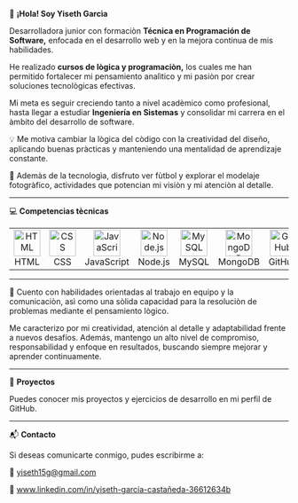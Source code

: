 👋 **¡Hola! Soy Yiseth Garcìa**

Desarrolladora junior con formaciòn **Técnica en Programación de Software,** enfocada en el desarrollo web y en la mejora continua de mis habilidades.

He realizado **cursos de lògica y programaciòn,** los cuales me han permitido fortalecer mi pensamiento analìtico y mi pasiòn por crear soluciones tecnològicas efectivas.

Mi meta es seguir creciendo tanto a nivel acadèmico como profesional, hasta llegar a estudiar **Ingeniería en Sistemas** y consolidar mi carrera en el àmbito del desarrollo de software.

💡 Me motiva cambiar la lògica del còdigo con la creatividad del diseño, aplicando buenas pràcticas y manteniendo una mentalidad de aprendizaje constante.


🎯 Ademàs de la tecnologìa, disfruto ver fùtbol y explorar el modelaje fotogràfico, actividades que potencian mi visiòn y mi atenciòn al detalle.

---
💻 **Competencias tècnicas**

<div align="center">
  <table>
    <tr>
      <td align="center" width="100">
        <img src="https://skillicons.dev/icons?i=html" width="48" height="48" alt="HTML" />
        <br>HTML
      </td>
      <td align="center" width="100">
        <img src="https://skillicons.dev/icons?i=css" width="48" height="48" alt="CSS" />
        <br>CSS
      </td>
      <td align="center" width="100">
        <img src="https://skillicons.dev/icons?i=javascript" width="48" height="48" alt="JavaScript" />
        <br>JavaScript
      </td>
      <td align="center" width="100">
        <img src="https://skillicons.dev/icons?i=nodejs" width="48" height="48" alt="Node.js" />
        <br>Node.js
      </td>
      <td align="center" width="100">
        <img src="https://skillicons.dev/icons?i=mysql" width="48" height="48" alt="MySQL" />
        <br>MySQL
      </td>
      <td align="center" width="100">
        <img src="https://skillicons.dev/icons?i=mongodb" width="48" height="48" alt="MongoDB" />
        <br>MongoDB
      </td>
      <td align="center" width="100">
        <img src="https://skillicons.dev/icons?i=github" width="48" height="48" alt="GitHub" />
        <br>GitHub
      </td>
    </tr>
  </table>
</div>

---
🧠 Cuento con habilidades orientadas al trabajo en equipo y la comunicaciòn, asì como una sòlida capacidad para la resoluciòn de problemas mediante el pensamiento lògico. 

Me caracterizo por mi creatividad, atención al detalle y adaptabilidad frente a nuevos desafíos. Además, mantengo un alto nivel de compromiso, responsabilidad y enfoque en resultados, buscando siempre mejorar y aprender continuamente.

---
🚀 **Proyectos**

Puedes conocer mis proyectos y ejercicios de desarrollo en mi perfil de GitHub.

---
📬 **Contacto**

Si deseas comunicarte conmigo, pudes escribirme a:

📧 yiseth15g@gmail.com

💼 www.linkedin.com/in/yiseth-garcía-castañeda-36612634b 


